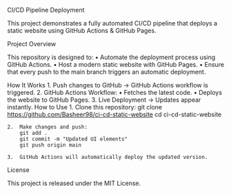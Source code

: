 CI/CD Pipeline Deployment

This project demonstrates a fully automated CI/CD pipeline that deploys a static website using GitHub Actions & GitHub Pages.

Project Overview

This repository is designed to:
	•	Automate the deployment process using GitHub Actions.
	•	Host a modern static website with GitHub Pages.
	•	Ensure that every push to the main branch triggers an automatic deployment.

How It Works
	1.	Push changes to GitHub → GitHub Actions workflow is triggered.
	2.	GitHub Actions Workflow:
	•	Fetches the latest code.
	•	Deploys the website to GitHub Pages.
	3.	Live Deployment → Updates appear instantly.
How to Use
	1.	Clone this repository:
        git clone https://github.com/Basheer98/ci-cd-static-website
        cd ci-cd-static-website
    
    2.	Make changes and push:
        git add .
        git commit -m "Updated UI elements"
        git push origin main
	
    3.	GitHub Actions will automatically deploy the updated version.

License

This project is released under the MIT License.